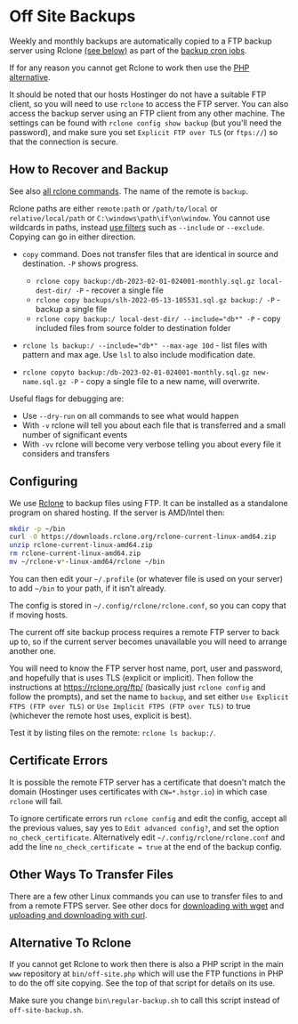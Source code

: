 # Off Site Backups

Weekly and monthly backups are automatically copied to a FTP backup server using Rclone [(see below)](#configuring) as part of the [backup cron jobs](backups.md#automating-backups).

If for any reason you cannot get Rclone to work then use the [PHP alternative](#alternative-to-rclone).

It should be noted that our hosts Hostinger do not have a suitable FTP client, so you will need to use `rclone` to access the FTP server. You can also access the backup server using an FTP client from any other machine. The settings can be found with `rclone config show backup` (but you'll need the password), and make sure you set `Explicit FTP over TLS` (or `ftps://`) so that the connection is secure.

## How to Recover and Backup

See also [all rclone commands](https://rclone.org/commands/). The name of the remote is `backup`.

Rclone paths are either `remote:path` or `/path/to/local` or `relative/local/path` or `C:\windows\path\if\on\window`. You cannot use wildcards in paths, instead [use filters](https://rclone.org/filtering/) such as `--include` or `--exclude`.  Copying can go in either direction.

* `copy` command. Does not transfer files that are identical in source and destination. `-P` shows progress.

    * `rclone copy backup:/db-2023-02-01-024001-monthly.sql.gz local-dest-dir/ -P` - recover a single file
    * `rclone copy backups/slh-2022-05-13-105531.sql.gz backup:/ -P` - backup a single file
    * `rclone copy backup:/ local-dest-dir/ --include="db*" -P` - copy included files from source folder to destination folder

* `rclone ls backup:/ --include="db*" --max-age 10d` - list files with pattern and max age. Use `lsl` to also include modification date.
* `rclone copyto backup:/db-2023-02-01-024001-monthly.sql.gz new-name.sql.gz -P` - copy a single file to a new name, will overwrite.

Useful flags for debugging are:

* Use `--dry-run` on all commands to see what would happen
* With `-v` rclone will tell you about each file that is transferred and a small number of significant events
* With `-vv` rclone will become very verbose telling you about every file it considers and transfers

## Configuring

We use [Rclone](https://rclone.org/) to backup files using FTP. It can be installed as a standalone program on shared hosting. If the server is AMD/Intel then:

```bash
mkdir -p ~/bin
curl -O https://downloads.rclone.org/rclone-current-linux-amd64.zip
unzip rclone-current-linux-amd64.zip
rm rclone-current-linux-amd64.zip
mv ~/rclone-v*-linux-amd64/rclone ~/bin
```

You can then edit your `~/.profile` (or whatever file is used on your server) to add `~/bin` to your path, if it isn't already.

The config is stored in `~/.config/rclone/rclone.conf`, so you can copy that if moving hosts.

The current off site backup process requires a remote FTP server to back up to, so if the current server becomes unavailable you will need to arrange another one.

You will need to know the FTP server host name, port, user and password, and hopefully that is uses TLS (explicit or implicit). Then follow the instructions at <https://rclone.org/ftp/> (basically just `rclone config` and follow the prompts), and set the name to `backup`, and set either `Use Explicit FTPS (FTP over TLS)` or `Use Implicit FTPS (FTP over TLS)` to true (whichever the remote host uses, explicit is best).

Test it by listing files on the remote: `rclone ls backup:/`.

## Certificate Errors

It is possible the remote FTP server has a certificate that doesn't match the domain (Hostinger uses certificates with `CN=*.hstgr.io`) in which case `rclone` will fail.

To ignore certificate errors run `rclone config` and edit the config, accept all the previous values, say yes to `Edit advanced config?`, and set the option `no_check_certificate`.  Alternatively edit `~/.config/rclone/rclone.conf` and add the line `no_check_certificate = true` at the end of the backup config.

## Other Ways To Transfer Files

There are a few other Linux commands you can use to transfer files to and from a remote FTPS server. See other docs for [downloading with wget](development-help.md#download-files-with-wget) and [uploading and downloading with curl](development-help.md#downloading-and-uploading-with-curl).

## Alternative To Rclone

If you cannot get Rclone to work then there is also a PHP script in the main `www` repository at `bin/off-site.php` which will use the FTP functions in PHP to do the off site copying. See the top of that script for details on its use.

Make sure you change `bin\regular-backup.sh` to call this script instead of `off-site-backup.sh`.
